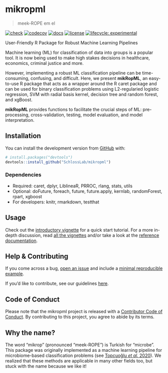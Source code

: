 
<!-- README.md is generated from README.Rmd. Please edit that file -->

# mikropml

> meek-ROPE em el

<!-- badges: start -->

[![check](https://github.com/SchlossLab/mikropml/workflows/check/badge.svg)](https://github.com/SchlossLab/mikropml/actions)
[![codecov](https://codecov.io/gh/SchlossLab/mikropml/branch/master/graph/badge.svg)](https://codecov.io/gh/SchlossLab/mikropml)
[![docs](https://img.shields.io/badge/docs-here-brightgreen)](http://www.schlosslab.org/mikropml/)
[![license](https://img.shields.io/badge/license-MIT-blue.svg)](https://github.com/SchlossLab/mikropml/LICENSE)
[![lifecycle:
experimental](https://img.shields.io/badge/lifecycle-experimental-orange.svg)](https://www.tidyverse.org/lifecycle/#experimental)
<!-- badges: end -->

User-Friendly R Package for Robust Machine Learning Pipelines

Machine learning (ML) for classification of data into groups is a popular tool. It is now being used to make high stakes decisions in healthcare, economics, criminal justice and more.

However, implementing a robust ML classification pipeline can be time-consuming, confusing, and difficult. Here, we present __mikRopML__, an easy-to-use R package that acts as a wrapper around the R caret package and can be used for binary classification problems using L2-regularied logistic regression, SVM with radial basis kernel, decision tree and random forest, and xgBoost.

__mikRopML__ provides functions to facilitate the crucial steps of ML: pre-processing, cross-validation, testing, model evaluation, and model interpretation.




## Installation

You can install the development version from
[GitHub](https://github.com/) with:

``` r
# install.packages("devtools")
devtools::install_github("SchlossLab/mikropml")
```

### Dependencies

  - Required: caret, dplyr, LiblineaR, PRROC, rlang, stats, utils
  - Optional: doFuture, foreach, future, future.apply, kernlab,
    randomForest, rpart, xgboost
  - For developers: knitr, rmarkdown, testthat

## Usage

Check out the [introductory
vignette](http://www.schlosslab.org/mikropml/articles/introduction.html)
for a quick start tutorial. For a more in-depth discussion, read [all
the vignettes](http://www.schlosslab.org/mikropml/articles/index.html)
and/or take a look at the [reference
documentation](http://www.schlosslab.org/mikropml/reference/index.html).

## Help & Contributing

If you come across a bug, [open an
issue](https://github.com/SchlossLab/mikropml/issues) and include a
[minimal reproducible example](https://www.tidyverse.org/help/).

If you’d like to contribute, see our guidelines
[here](.github/CONTRIBUTING.md).

## Code of Conduct

Please note that the mikropml project is released with a [Contributor
Code of
Conduct](http://www.schlosslab.org/mikropml/CODE_OF_CONDUCT.html). By
contributing to this project, you agree to abide by its terms.

## Why the name?

The word “mikrop” (pronounced “meek-ROPE”) is Turkish for “microbe”.
This package was originally implemented as a machine learning pipeline
for microbiome-based classification problems (see [Topçuoğlu *et al.*
2020](https://doi.org/10.1128/mBio.00434-20)). We realized that these
methods are applicable in many other fields too, but stuck with the name
because we like it\!

